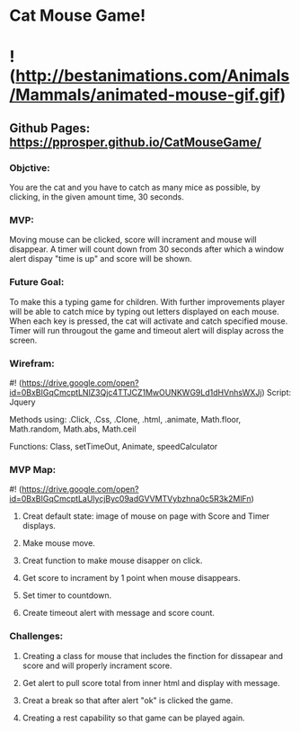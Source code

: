 # Cat Mouse Game!
# ! (http://bestanimations.com/Animals/Mammals/animated-mouse-gif.gif)

Github Pages: https://pprosper.github.io/CatMouseGame/
--------

### Objctive:

You are the cat and you have to catch as many mice as possible, by clicking, in the given amount time, 30 seconds.

### MVP: 

Moving mouse can be clicked, score will incrament and mouse will disappear. 
A timer will count down from 30 seconds after which a window alert dispay "time is up" and score will be shown.

### Future Goal: 

To make this a typing game for children. With further improvements player will be able to catch mice by typing out letters displayed on each mouse.
When each key is pressed, the cat will activate and catch specified mouse. Timer will run througout the game and timeout alert will display across the screen.


### Wirefram:

#! (https://drive.google.com/open?id=0BxBIGqCmcptLNlZ3Qjc4TTJCZ1MwOUNKWG9Ld1dHVnhsWXJj)
Script: Jquery

Methods using: .Click, .Css, .Clone, .html, .animate, Math.floor, Math.random, Math.abs, Math.ceil

Functions: Class, setTimeOut, Animate, speedCalculator


### MVP Map:

#! (https://drive.google.com/open?id=0BxBIGqCmcptLaUlycjByc09adGVVMTVybzhna0c5R3k2MlFn)

1. Creat default state: image of mouse on page with Score and Timer displays.

2. Make mouse move.

3. Creat function to make mouse disapper on click.

4. Get score to incrament by 1 point when mouse disappears. 

5. Set timer to countdown.

6. Create timeout alert with message and score count.


### Challenges:

1. Creating a class for mouse that includes the finction for dissapear and score and will properly incrament score. 

2. Get alert to pull score total from inner html and display with message.

2.  Creat a break so that after alert "ok" is clicked the game. 

3. Creating a rest capability so that game can be played again.

